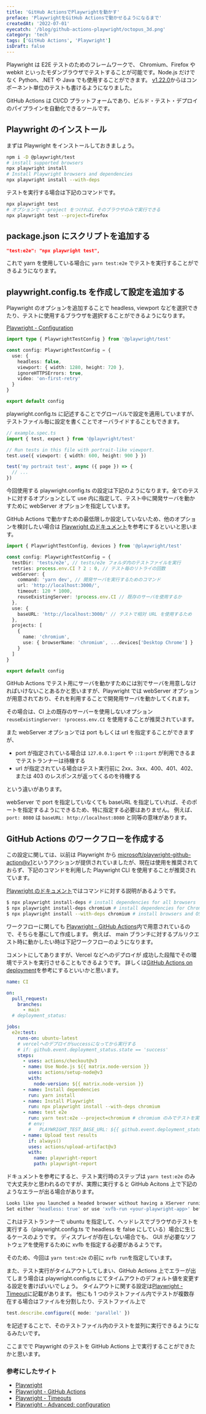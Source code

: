 ```yaml
---
title: 'GitHub ActionsでPlaywrightを動かす'
preface: 'PlaywrightをGitHub Actionsで動かせるようになるまで'
createdAt: '2022-07-01'
eyecatch: '/blog/github-actions-playwright/octopus_3d.png'
category: 'tech'
tags: ['GitHub Actions', 'Playwright']
isDraft: false
---
```


Playwright は E2E テストのためのフレームワークで、 Chromium、Firefox や webkit といったモダンブラウザでテストすることが可能です。Node.js だけでなく Python、.NET や Java でも使用することができます。
[v1.22.0](https://github.com/microsoft/playwright/releases/tag/v1.22.0)からはコンポーネント単位のテストも書けるようになりました。

GitHub Actions は CI/CD プラットフォームであり、ビルド・テスト・デプロイのパイプラインを自動化できるツールです。

## Playwright のインストール

まずは Playwright をインストールしておきましょう。

```bash
npm i -D @playwright/test
# install supported browsers
npx playwright install
# Install Playwright browsers and dependencies
npx playwright install --with-deps
```

テストを実行する場合は下記のコマンドです。

```bash
npx playwright test
# オプションで --project をつければ、そのブラウザのみで実行できる
npx playwright test --project=firefox
```

## package.json にスクリプトを追加する

```json
"test:e2e": "npx playwright test",
```

これで yarn を使用している場合に `yarn test:e2e` でテストを実行することができるようになります。

## playwright.config.ts を作成して設定を追加する

Playwright のオプションを追加することで headless, viewport などを選択できたり、テストに使用するブラウザを選択することができるようになります。

[Playwright - Configuration](https://playwright.dev/docs/test-configuration)

```ts
import type { PlaywrightTestConfig } from '@playwright/test'

const config: PlaywrightTestConfig = {
  use: {
    headless: false,
    viewport: { width: 1280, height: 720 },
    ignoreHTTPSErrors: true,
    video: 'on-first-retry'
  }
}

export default config
```

playwright.config.ts に記述することでグローバルで設定を適用していますが、テストファイル毎に設定を書くことでオーバライドすることもできます。

```ts
// example.spec.ts
import { test, expect } from '@playwright/test'

// Run tests in this file with portrait-like viewport.
test.use({ viewport: { width: 600, height: 900 } })

test('my portrait test', async ({ page }) => {
  // ...
})
```

今回使用する playwright.config.ts の設定は下記のようになります。全てのテストに対するオプションとして use 内に指定して、テスト中に開発サーバを動かすために webServer オプションを指定しています。

GitHub Actions で動かすための最低限しか設定していないため、他のオプションを検討したい場合は [Playwright のドキュメント](https://playwright.dev/docs/api/class-testconfig)を参考にするといいと思います。

```ts
import { PlaywrightTestConfig, devices } from '@playwright/test'

const config: PlaywrightTestConfig = {
  testDir: 'tests/e2e', // tests/e2e フォルダ内のテストファイルを実行
  retries: process.env.CI ? 2 : 0, // テスト毎のリトライの回数
  webServer: {
    command: 'yarn dev', // 開発サーバを実行するためのコマンド
    url: 'http://localhost:3000/',
    timeout: 120 * 1000,
    reuseExistingServer: !process.env.CI // 既存のサーバを使用するか
  },
  use: {
    baseURL: 'http://localhost:3000/' // テストで相対 URL を使用するため
  },
  projects: [
    {
      name: 'chromium',
      use: { browserName: 'chromium', ...devices['Desktop Chrome'] }
    }
  ]
}

export default config
```

GitHub Actions でテスト用にサーバを動かすためには別でサーバを用意しなければいけないことあるかと思いますが、Playwright では webServer オプションが用意されており、それを利用することで開発用サーバを動かしてくれます。

その場合は、CI 上の既存のサーバーを使用しないオプション `reuseExistingServer: !process.env.CI` を使用することが推奨されています。

また webServer オプションでは port もしくは url を指定することができますが、

- port が指定されている場合は `127.0.0.1:port` や `::1:port` が利用できるまでテストランナーは待機する
- url が指定されている場合はテスト実行前に 2xx、3xx、400、401、402、または 403 のレスポンスが返ってくるのを待機する

という違いがあります。

webServer で port を指定していなくても baseURL を指定していれば、そのポートを指定するようにできるため、特に指定する必要はありません。
例えば、`port: 8080` は `baseURL: http://localhost:8080` と同等の意味があります。

## GitHub Actions のワークフローを作成する

この設定に関しては、以前は Playwright から [microsoft/playwright-github-action@v1](https://github.com/microsoft/playwright-github-action)というアクションが提供されていましたが、現在は使用を推奨されておらず、下記のコマンドを利用した Playwright CLI を使用することが推奨されています。

[Playwright のドキュメント](https://playwright.dev/docs/next/cli#install-system-dependencies)ではコマンドに対する説明があるようです。

```bash
$ npx playwright install-deps # install dependencies for all browsers
$ npx playwright install-deps chromium # install dependencies for Chromium only
$ npx playwright install --with-deps chromium # install browsers and OS dependencies with a single command.
```

ワークフローに関しても [Playwright - GitHub Actions](https://playwright.dev/docs/next/ci#github-actions)内で用意されているので、そちらを基にして作成します。
例えば、 main ブランチに対するプルリクエスト時に動かしたい時は下記ワークフローのようになります。

コメントにしてありますが、Vercel などへのデプロイが 成功した段階でその環境でテストを実行させることもできるようです。
詳しくは[GitHub Actions on deployment](https://playwright.dev/docs/next/ci#github-actions-on-deployment)を参考にするといいかと思います。

```yml
name: CI

on:
  pull_request:
    branches:
      - main
  # deployment_status:

jobs:
  e2e:test:
    runs-on: ubuntu-latest
    # vercelへのデプロイがsuccessになってから実行する
    # if: github.event.deployment_status.state == 'success'
    steps:
      - uses: actions/checkout@v3
      - name: Use Node.js ${{ matrix.node-version }}
        uses: actions/setup-node@v3
        with:
          node-version: ${{ matrix.node-version }}
      - name: Install dependencies
        run: yarn install
      - name: Install Playwright
        run: npx playwright install --with-deps chromium
      - name: test e2e
        run: yarn test:e2e --project=chromium # chromium のみでテストを実行
        # env:
        #   PLAYWRIGHT_TEST_BASE_URL: ${{ github.event.deployment_status.target_url }}s
      - name: Upload test results
        if: always()
        uses: actions/upload-artifact@v3
        with:
          name: playwright-report
          path: playwright-report
```

ドキュメントを参考にすると、テスト実行時のステップは `yarn test:e2e` のみで大丈夫かと思われるのですが、実際に実行すると GitHub Acitons 上で下記のようなエラーが出る場合があります。

```bash
Looks like you launched a headed browser without having a XServer running.
Set either 'headless: true' or use 'xvfb-run <your-playwright-app>' before running Playwright.
```

これはテストランナーで ubuntu を指定して、ヘッドレスでブラウザのテストを実行する（playwright.config.ts で headless を false にしている）場合に生じるケースのようです。
ディスプレイが存在しない場合でも、 GUI が必要なソフトウェアを使用するために xvfb を指定する必要があるようです。

そのため、今回は `yarn test:e2e` の前に `xvfb run`を指定しています。

また、テスト実行がタイムアウトしてしまい、GitHub Actions 上でエラーが出てしまう場合は playwright.config.ts にてタイムアウトのデフォルト値を変更する設定を書けばいいでしょう。
タイムアウトに関する設定は[Playwright - Timeout](https://playwright.dev/docs/test-timeouts)に記載があります。
他にも 1 つのテストファイル内でテストが複数存在する場合はファイルを分割したり、テストファイル上で

```ts
test.describe.configure({ mode: 'parallel' })
```

を記述することで、そのテストファイル内のテストを並列に実行できるようになるみたいです。

ここまでで Playwright のテストを GitHub Actions 上で実行することができたかと思います。

### 参考にしたサイト

- [Playwright](https://playwright.dev/)
- [Playwright - GitHub Actions](https://playwright.dev/docs/next/ci#github-actions)
- [Playwright - Timeouts](https://playwright.dev/docs/test-timeouts)
- [Playwright - Advanced: configuration](https://playwright.dev/docs/next/test-advanced)
